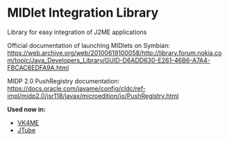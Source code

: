# MIDlet Integration Library
Library for easy integration of J2ME applications

Official documentation of launching MIDlets on Symbian:
https://web.archive.org/web/20100619100058/http://library.forum.nokia.com/topic/Java_Developers_Library/GUID-D6ADD630-E261-46B6-A7A4-FBCAC6EDFA9A.html

MIDP 2.0 PushRegistry documentation:
https://docs.oracle.com/javame/config/cldc/ref-impl/midp2.0/jsr118/javax/microedition/io/PushRegistry.html

<b>Used now in:</b>
- <a href="https://vk4me.curoviyx.ru">VK4ME</a>
- <a href="http://nnp.nnchan.ru">JTube</a>
